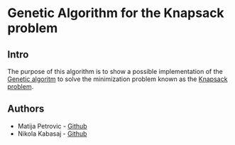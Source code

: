 # Genetic Algorithm for the Knapsack problem
## Intro
The purpose of this algorithm is to show a possible implementation of the [Genetic algoritm](https://en.wikipedia.org/wiki/Genetic_algorithm) to solve the minimization problem known as the [Knapsack problem](https://en.wikipedia.org/wiki/Knapsack_problem).


## Authors
* Matija Petrovic - [Github](github.com/matijapetrovic)
* Nikola Kabasaj  - [Github](github.com/nkabasaj)
